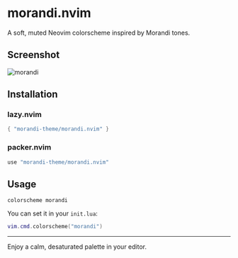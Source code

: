 # morandi.nvim

A soft, muted Neovim colorscheme inspired by Morandi tones.

## Screenshot

![morandi](https://github.com/user-attachments/assets/7cb82c44-f8cb-4238-82fc-30fe83d57cf4)

## Installation

### lazy.nvim

```lua
{ "morandi-theme/morandi.nvim" }
```

### packer.nvim

```lua
use "morandi-theme/morandi.nvim"
```

## Usage

```vim
colorscheme morandi
```

You can set it in your `init.lua`:

```lua
vim.cmd.colorscheme("morandi")
```

---

Enjoy a calm, desaturated palette in your editor.
